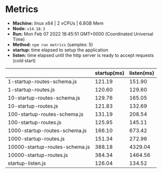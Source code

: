 # Metrics
* __Machine:__ linux x64 | 2 vCPUs | 6.8GB Mem
* __Node:__ `v14.18.3`
* __Run:__ Mon Feb 07 2022 18:45:51 GMT+0000 (Coordinated Universal Time)
* __Method:__ `npm run metrics` (samples: 5)
* __startup:__ time elapsed to setup the application
* __listen:__ time elapsed until the http server is ready to accept requests (cold start)

| | startup(ms) | listen(ms) |
|-| -       | -      |
| 1-startup-routes-schema.js | 121.19 | 151.90 |
| 1-startup-routes.js | 120.60 | 129.60 |
| 10-startup-routes-schema.js | 129.76 | 165.05 |
| 10-startup-routes.js | 121.83 | 132.69 |
| 100-startup-routes-schema.js | 131.19 | 208.54 |
| 100-startup-routes.js | 125.95 | 145.11 |
| 1000-startup-routes-schema.js | 166.10 | 673.42 |
| 1000-startup-routes.js | 151.34 | 272.96 |
| 10000-startup-routes-schema.js | 388.18 | 4329.04 |
| 10000-startup-routes.js | 384.34 | 1464.56 |
| startup-listen.js | 126.04 | 134.52 |

